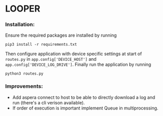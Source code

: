 # LOOPER

### Installation:
Ensure the required packages are installed by running 

```pip3 install -r requirements.txt```

Then configure application with device specific settings at start of `routes.py` in `app.config['DEVICE_HOST']` and `app.config['DEVICE_LOG_DRIVE']`.
Finally run the application by running

```python3 routes.py```

### Improvements:
- Add aspera connect to host to be able to directly download a log and run (there's a cli verison available).
- If order of execution is important implement Queue in multiprocessing.